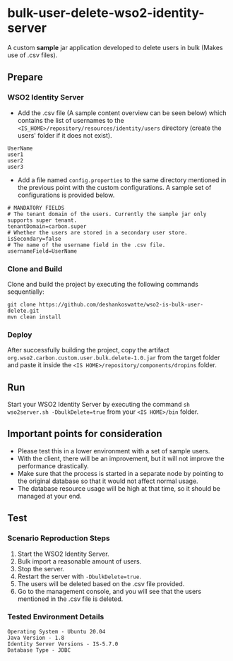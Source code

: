 # bulk-user-delete-wso2-identity-server

A custom **sample** jar application developed to delete users in bulk (Makes use of .csv files).

## Prepare

### WSO2 Identity Server

- Add the .csv file (A sample content overview can be seen below)
  which contains the list of usernames to the `<IS_HOME>/repository/resources/identity/users`
  directory (create the users' folder if it does not exist).

```
UserName
user1
user2
user3
```

- Add a file named `config.properties` to the same directory mentioned in the previous point with the custom
  configurations. A sample set of configurations is provided below.

```
# MANDATORY FIELDS
# The tenant domain of the users. Currently the sample jar only supports super tenant.
tenantDomain=carbon.super
# Whether the users are stored in a secondary user store.
isSecondary=false
# The name of the username field in the .csv file.
usernameField=UserName
```

### Clone and Build

Clone and build the project by executing the following commands sequentially:

```
git clone https://github.com/deshankoswatte/wso2-is-bulk-user-delete.git
mvn clean install
```

### Deploy

After successfully building the project, copy the artifact `org.wso2.carbon.custom.user.bulk.delete-1.0.jar` from the
target folder and paste it inside the `<IS HOME>/repository/components/dropins` folder.

## Run

Start your WSO2 Identity Server by executing the command `sh wso2server.sh -DbulkDelete=true` from your `<IS HOME>/bin`
folder.

## Important points for consideration

- Please test this in a lower environment with a set of sample users.
- With the client, there will be an improvement, but it will not improve the performance drastically.
- Make sure that the process is started in a separate node by pointing to the original database so that it would not
  affect normal usage.
- The database resource usage will be high at that time, so it should be managed at your end.

## Test

### Scenario Reproduction Steps

1. Start the WSO2 Identity Server.
2. Bulk import a reasonable amount of users.
3. Stop the server.
4. Restart the server with `-DbulkDelete=true`.
5. The users will be deleted based on the .csv file provided.
6. Go to the management console, and you will see that the users mentioned in the .csv file is deleted.

### Tested Environment Details

```
Operating System - Ubuntu 20.04
Java Version - 1.8
Identity Server Versions - IS-5.7.0
Database Type - JDBC
```
